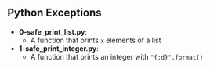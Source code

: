## Python Exceptions
- **0-safe_print_list.py**: 
  - A function that prints ```x``` elements of a list
- **1-safe_print_integer.py**: 
  -  A function that prints an integer with ```"{:d}".format()```
